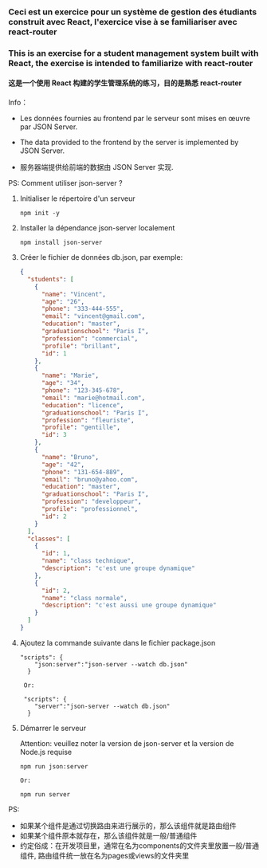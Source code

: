 ### Ceci est un exercice pour un système de gestion des étudiants construit avec React, l'exercice vise à se familiariser avec react-router

### This is an exercise for a student management system built with React, the exercise is intended to familiarize with react-router

#### 这是一个使用 React 构建的学生管理系统的练习，目的是熟悉 react-router

Info： 

- Les données fournies au frontend par le serveur sont mises en œuvre par JSON Server.

- The data provided to the frontend by the server is implemented by JSON Server.

- 服务器端提供给前端的数据由 JSON Server 实现.

PS: Comment utiliser json-server ?

1. Initialiser le répertoire d'un serveur
   
   ```shell
   npm init -y 
   ```

2. Installer la dépendance json-server localement
   
   ```shell
   npm install json-server 
   ```

3. Créer le fichier de données db.json, par exemple:
   
   ```json
   {
     "students": [
       {
         "name": "Vincent",
         "age": "26",
         "phone": "333-444-555",
         "email": "vincent@gmail.com",
         "education": "master",
         "graduationschool": "Paris I",
         "profession": "commercial",
         "profile": "brillant",
         "id": 1
       },
       {
         "name": "Marie",
         "age": "34",
         "phone": "123-345-678",
         "email": "marie@hotmail.com",
         "education": "licence",
         "graduationschool": "Paris I",
         "profession": "fleuriste",
         "profile": "gentille",
         "id": 3
       },
       {
         "name": "Bruno",
         "age": "42",
         "phone": "131-654-889",
         "email": "bruno@yahoo.com",
         "education": "master",
         "graduationschool": "Paris I",
         "profession": "developpeur",
         "profile": "professionnel",
         "id": 2
       }
     ],
     "classes": [
       {
         "id": 1,
         "name": "class technique",
         "description": "c'est une groupe dynamique"
       },
       {
         "id": 2,
         "name": "class normale",
         "description": "c'est aussi une groupe dynamique"
       }
     ]
   }
   ```

4. Ajoutez la commande suivante dans le fichier package.json
   
   ```shell
   "scripts": {
       "json:server":"json-server --watch db.json"
     }

    Or:

    "scripts": {
       "server":"json-server --watch db.json"
     }
   ```

5. Démarrer le serveur 
   
   Attention: veuillez noter la version de json-server et la version de Node.js requise
   
   ```shell
   npm run json:server

   Or:

   npm run server
   ```
PS:
- 如果某个组件是通过切换路由来进行展示的，那么该组件就是路由组件
- 如果某个组件原本就存在，那么该组件就是一般/普通组件
- 约定俗成：在开发项目里，通常在名为components的文件夹里放置一般/普通组件, 路由组件统一放在名为pages或views的文件夹里